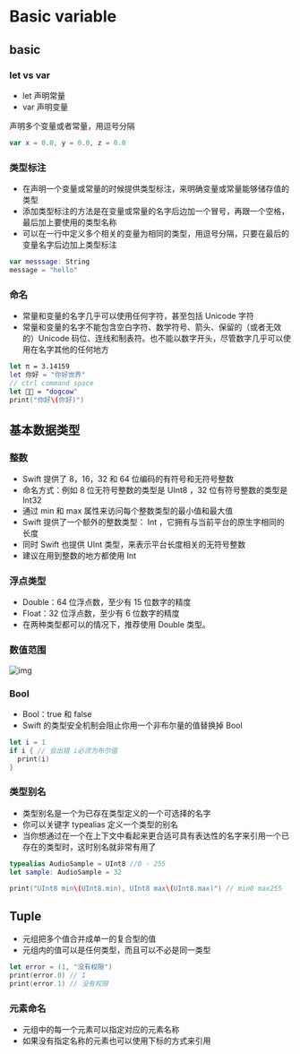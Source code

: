 # Basic variable

## basic
### let vs var

- let 声明常量
- var 声明变量

声明多个变量或者常量，用逗号分隔
```swift
var x = 0.0, y = 0.0, z = 0.0
```

### 类型标注

- 在声明一个变量或常量的时候提供类型标注，来明确变量或常量能够储存值的类型
- 添加类型标注的方法是在变量或常量的名字后边加一个冒号，再跟一个空格，最后加上要使用的类型名称
- 可以在一行中定义多个相关的变量为相同的类型，用逗号分隔，只要在最后的变量名字后边加上类型标注

```swift
var messsage: String
message = "hello"
```

### 命名

- 常量和变量的名字几乎可以使用任何字符，甚至包括 Unicode 字符
- 常量和变量的名字不能包含空白字符、数学符号、箭头、保留的（或者无效的）Unicode 码位、连线和制表符。也不能以数字开头，尽管数字几乎可以使用在名字其他的任何地方

```swift
let π = 3.14159
let 你好 = "你好世界"
// ctrl command space
let 🐶🐮 = "dogcow"
print("你好\(你好)")
```

## 基本数据类型

### 整数
- Swift 提供了 8，16，32 和 64 位编码的有符号和无符号整数
- 命名方式：例如 8 位无符号整数的类型是 UInt8 ，32 位有符号整数的类型是 Int32
- 通过 min 和 max 属性来访问每个整数类型的最小值和最大值
- Swift 提供了一个额外的整数类型： Int ，它拥有与当前平台的原生字相同的长度
- 同时 Swift 也提供 UInt 类型，来表示平台长度相关的无符号整数
- 建议在用到整数的地方都使用 Int

### 浮点类型

- Double：64 位浮点数，至少有 15 位数字的精度
- Float：32 位浮点数，至少有 6 位数字的精度
- 在两种类型都可以的情况下，推荐使用 Double 类型。

### 数值范围

![img](~@pic/img/swift-1.png)

### Bool

- Bool：true 和 false
- Swift 的类型安全机制会阻止你用一个非布尔量的值替换掉 Bool

```swift
let i = 1
if i { // 会出错 i必须为布尔值
  print(i)
}
```

### 类型别名

- 类型别名是一个为已存在类型定义的一个可选择的名字
- 你可以关键字 typealias 定义一个类型的别名
- 当你想通过在一个在上下文中看起来更合适可具有表达性的名字来引用一个已存在的类型时，这时别名就非常有用了

```swift
typealias AudioSample = UInt8 //0 - 255
let sample: AudioSample = 32

print("UInt8 min\(UInt8.min), UInt8 max\(UInt8.max)") // min0 max255
```

## Tuple

- 元组把多个值合并成单一的复合型的值
- 元组内的值可以是任何类型，而且可以不必是同一类型
```swift
let error = (1, "没有权限")
print(error.0) // 1
print(error.1) // 没有权限
```

### 元素命名

- 元组中的每一个元素可以指定对应的元素名称
- 如果没有指定名称的元素也可以使用下标的方式来引用